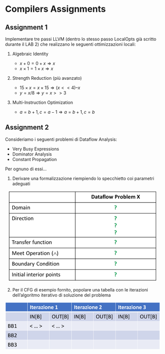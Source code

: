 # Compilers Assignments
## Assignment 1
Implementare tre passi LLVM (dentro lo stesso passo LocalOpts già scritto durante il LAB 2) che realizzano le seguenti ottimizzazioni locali:
 
 1. Algebraic Identity
    - $x + 0 = 0 + x \Rightarrow x$
    - $x \times 1 = 1 \times x \Rightarrow x$

 2. Strength Reduction (più avanzato)
    - $15 \times x = x \times 15 \Rightarrow (x << 4) – x$
    - $y = x / 8 ⇒ y = x >> 3$

 3. Multi-Instruction Optimization	
    - $a = b + 1, c = a − 1 ⇒ a = b + 1, c = b$

## Assignment 2
Consideriamo i seguenti problemi di Dataflow Analysis:
 - Very Busy Expressions 
 - Dominator Analysis
 - Constant Propagation

Per ognuno di essi…
 1. Derivare una formalizzazione riempiendo lo specchietto coi parametri adeguati
<p align="center">
  <img src="./assets/second_assignment/formalization.png"/>
</p>



 2. Per il CFG di esempio fornito, popolare una tabella con le iterazioni dell’algoritmo iterativo di soluzione del problema
<p align="center">
  <img src="./assets/second_assignment/iteration_table.png"/>
</p>
